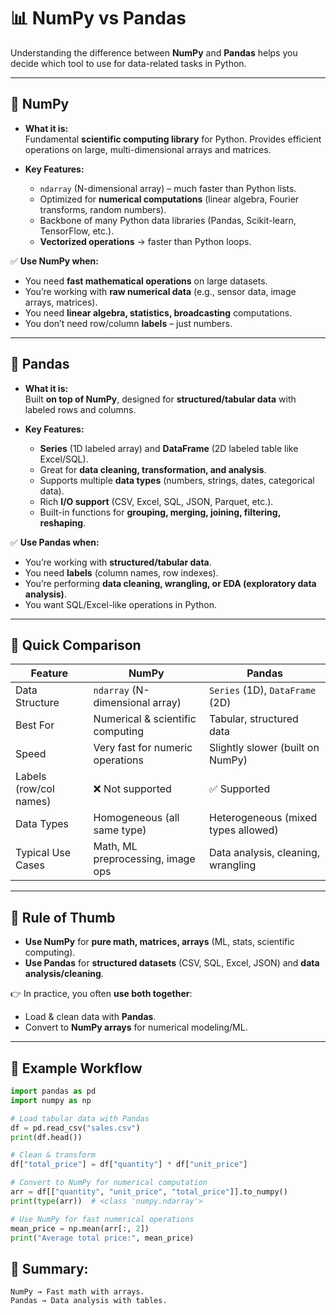 # 📊 NumPy vs Pandas

Understanding the difference between **NumPy** and **Pandas** helps you decide which tool to use for data-related tasks in Python.

---

## 🔹 NumPy

- **What it is:**  
  Fundamental **scientific computing library** for Python. Provides efficient operations on large, multi-dimensional arrays and matrices.

- **Key Features:**
  - `ndarray` (N-dimensional array) – much faster than Python lists.
  - Optimized for **numerical computations** (linear algebra, Fourier transforms, random numbers).
  - Backbone of many Python data libraries (Pandas, Scikit-learn, TensorFlow, etc.).
  - **Vectorized operations** → faster than Python loops.

✅ **Use NumPy when:**
- You need **fast mathematical operations** on large datasets.
- You’re working with **raw numerical data** (e.g., sensor data, image arrays, matrices).
- You need **linear algebra, statistics, broadcasting** computations.
- You don’t need row/column **labels** – just numbers.

---

## 🔹 Pandas

- **What it is:**  
  Built **on top of NumPy**, designed for **structured/tabular data** with labeled rows and columns.

- **Key Features:**
  - **Series** (1D labeled array) and **DataFrame** (2D labeled table like Excel/SQL).
  - Great for **data cleaning, transformation, and analysis**.
  - Supports multiple **data types** (numbers, strings, dates, categorical data).
  - Rich **I/O support** (CSV, Excel, SQL, JSON, Parquet, etc.).
  - Built-in functions for **grouping, merging, joining, filtering, reshaping**.

✅ **Use Pandas when:**
- You’re working with **structured/tabular data**.
- You need **labels** (column names, row indexes).
- You’re performing **data cleaning, wrangling, or EDA (exploratory data analysis)**.
- You want SQL/Excel-like operations in Python.

---

## 🔹 Quick Comparison

| Feature                | **NumPy**                          | **Pandas**                          |
|-------------------------|------------------------------------|--------------------------------------|
| Data Structure          | `ndarray` (N-dimensional array)   | `Series` (1D), `DataFrame` (2D)     |
| Best For                | Numerical & scientific computing  | Tabular, structured data             |
| Speed                   | Very fast for numeric operations  | Slightly slower (built on NumPy)     |
| Labels (row/col names)  | ❌ Not supported                  | ✅ Supported                        |
| Data Types              | Homogeneous (all same type)       | Heterogeneous (mixed types allowed)  |
| Typical Use Cases       | Math, ML preprocessing, image ops | Data analysis, cleaning, wrangling   |

---

## 🔹 Rule of Thumb

- **Use NumPy** for **pure math, matrices, arrays** (ML, stats, scientific computing).  
- **Use Pandas** for **structured datasets** (CSV, SQL, Excel, JSON) and **data analysis/cleaning**.  

👉 In practice, you often **use both together**:
- Load & clean data with **Pandas**.
- Convert to **NumPy arrays** for numerical modeling/ML.

---

## 🔹 Example Workflow

```python
import pandas as pd
import numpy as np

# Load tabular data with Pandas
df = pd.read_csv("sales.csv")
print(df.head())

# Clean & transform
df["total_price"] = df["quantity"] * df["unit_price"]

# Convert to NumPy for numerical computation
arr = df[["quantity", "unit_price", "total_price"]].to_numpy()
print(type(arr))  # <class 'numpy.ndarray'>

# Use NumPy for fast numerical operations
mean_price = np.mean(arr[:, 2])
print("Average total price:", mean_price)
```

## 📌 Summary:

    NumPy → Fast math with arrays.
    Pandas → Data analysis with tables.